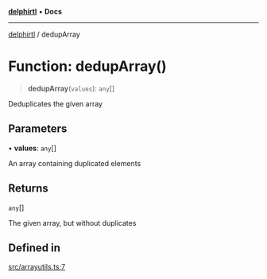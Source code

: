 [**delphirtl**](../README.md) • **Docs**

***

[delphirtl](../globals.md) / dedupArray

# Function: dedupArray()

> **dedupArray**(`values`): `any`[]

Deduplicates the given array

## Parameters

• **values**: `any`[]

An array containing duplicated elements

## Returns

`any`[]

The given array, but without duplicates

## Defined in

[src/arrayutils.ts:7](https://github.com/chuacw/delphirtl/blob/df8a1102afe240ac0634e8cf60783cbd5a5ad06f/src/arrayutils.ts#L7)

